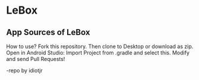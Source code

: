# LeBox
App Sources of LeBox
---------------------

How to use?
Fork this repository.
Then clone to Desktop or download as zip.
Open in Android Studio: Import Project from .gradle and select this.
Modify and send Pull Requests!

-repo by idiotjr
